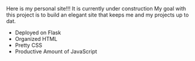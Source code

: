 Here is my personal site!!! It is currently under construction
My goal with this project is to build an elegant site that keeps me and my projects up to dat.

- Deployed on Flask
- Organized HTML
- Pretty CSS
- Productive Amount of JavaScript
